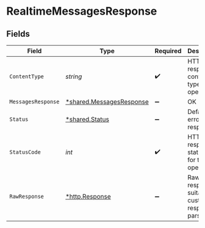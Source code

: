# RealtimeMessagesResponse


## Fields

| Field                                                               | Type                                                                | Required                                                            | Description                                                         |
| ------------------------------------------------------------------- | ------------------------------------------------------------------- | ------------------------------------------------------------------- | ------------------------------------------------------------------- |
| `ContentType`                                                       | *string*                                                            | :heavy_check_mark:                                                  | HTTP response content type for this operation                       |
| `MessagesResponse`                                                  | [*shared.MessagesResponse](../../models/shared/messagesresponse.md) | :heavy_minus_sign:                                                  | OK                                                                  |
| `Status`                                                            | [*shared.Status](../../models/shared/status.md)                     | :heavy_minus_sign:                                                  | Default error response                                              |
| `StatusCode`                                                        | *int*                                                               | :heavy_check_mark:                                                  | HTTP response status code for this operation                        |
| `RawResponse`                                                       | [*http.Response](https://pkg.go.dev/net/http#Response)              | :heavy_minus_sign:                                                  | Raw HTTP response; suitable for custom response parsing             |